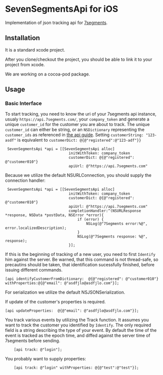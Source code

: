 # SevenSegmentsApi for iOS

Implementation of json tracking api for [7segments](http://7segments.com). 

## Installation
 
It is a standard xcode project.

After you clone/checkout the project, you should be able to link it to your project from xcode. 

We are working on a cocoa-pod package.


## Usage

### Basic Interface

To start tracking, you need to know the uri of your 7segments api instance, usualy ```https://api.7segments.com/```, your ```company_token``` and generate a unique ```customer_id``` for the customer you are about to track. The unique ```customer_id``` can either be string, or an ```NSDictionary``` representing the ```customer_ids``` as referenced in [the api guide](https://docs.7segments.com/technical-guide/integration-rest-client-api/#Detailed_key_descriptions).
Setting ```customerString: "123-asdf"``` is equivalent to ```customerDict: @{@"registered":@"123-adf"}}```


```
 SevenSegmentsApi *api = [[SevenSegmentsApi alloc]
                             initWithToken: company_token
                             customerDict: @{@"registered": @"customer010"}
                             apiUrl: @"https://api.7segments.com"
```
Because we utilize the default NSURLConnection, you should supply the connection handler:
```
 SevenSegmentsApi *api = [[SevenSegmentsApi alloc]
                             initWithToken: company_token
                             customerDict: @{@"registered": @"customer010"}
                             apiUrl: @"https://api.7segments.com"
                             completionHandler:^(NSURLResponse *response, NSData *postData, NSError *error){
                                 if (error) {
                                     NSLog(@"7Segments error:%@", error.localizedDescription);
                                 }
                                 NSLog(@"7Segments response: %@", response);
                             }];
```

If this is the beginning of tracking of a new user, you need to first ```Identify``` him against the server.
Be warned, that this command is not thread-safe, so precautins should be taken, that identification sucessfully finished,
before issuing different commands. 

```
[api identifyCustomerFromDictionary:  @{@"registered": @"customer010"} withProperties:@{@"email": @"asdfjlo@asdfjlo.com"}];
```

For serialization we utilize the default NSJSONSerialization. 


If update of the customer's properties is required.

```
[api updateProperties:  @{@"email": @"asdfjlo@asdfjlo.com"}];
```

You track various events by utilizing the Track function.
It assumes you want to track the customer you identified by ```Identify```.
The only required field is a string describing the type of your event.
By default the time of the event is tracked as the epoch time,
and diffed against the server time of 7segments before sending.

```
    [api track: @"login"];
```

You probably want to supply properties:

```
    [api track: @"login" withProperties: @{@"test":@"test"}];
```
